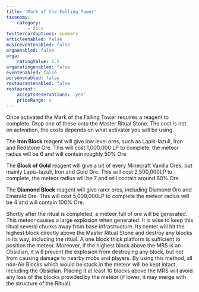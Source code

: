 ```yaml
---
title: 'Mark of the Falling Tower'
taxonomy:
    category:
        - docs
twittercardoptions: summary
articleenabled: false
musiceventenabled: false
orgaenabled: false
orga:
    ratingValue: 2.5
orgaratingenabled: false
eventenabled: false
personenabled: false
restaurantenabled: false
restaurant:
    acceptsReservations: 'yes'
    priceRange: $
---
```


Once activated the Mark of the Falling Tower requires a reagent to complete. Drop one of these onto the Master Ritual Stone. The cost is not on activation, the costs depends on what activator you will be using.

The **Iron Block** reagent will give low level ores, such as Lapis-lazuli, Iron and Redstone Ore. This will cost 1,000,000 LP to complete, the meteor radius will be 6 and will contain roughly 50% Ore

The **Block of Gold** reagent will give a bit of every Minecraft Vanilla Ores, but mainly Lapis-lazuli, Iron and Gold Ore. This will cost 2,500,000LP to complete, the meteor radius will be 7 and will contain around 80% Ore.

The **Diamond Block** reagent will give rarer ores, including Diamond Ore and Emerald Ore. This will cost 5,000,000LP to complete the meteor radius will be 4 and will contain 100% Ore.

Shortly after the ritual is completed, a meteor full of ore will be generated. This meteor causes a large explosion when generated. It is wise to keep this ritual several chunks away from base infrastructure. Its center will hit the highest block directly above the Master Ritual Stone and destroy any blocks in its way, including the ritual. A one block thick platform is sufficient to position the meteor. Moreover, if the highest block above the MRS is an Obsidian, it will prevent the explosion from destroying any block, but not from causing damage to nearby mobs and players. By using this method, all non-Air Blocks which would be stuck in the meteor will be kept intact, including the Obsidian. Placing it at least 10 blocks above the MRS will avoid any loss of the blocks provided by the meteor (if lower, it may merge with the structure of the Ritual).

